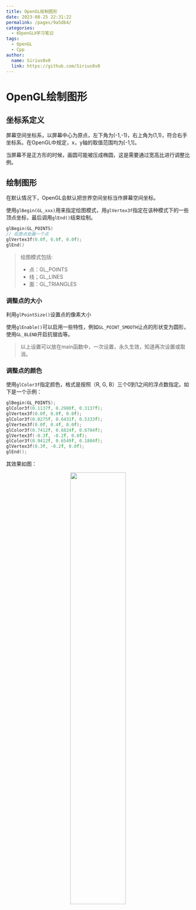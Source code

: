 ```yaml
---
title: OpenGL绘制图形
date: 2023-08-25 22:31:22
permalink: /pages/9a5db4/
categories:
  - 《OpenGL》学习笔记
tags:
  - OpenGL
  - Cpp
author:
  name: Sirius0v0
  link: https://github.com/Sirius0v0
---
```

# OpenGL绘制图形

## 坐标系定义
屏幕空间坐标系，以屏幕中心为原点，左下角为(-1,-1)，右上角为(1,1)，符合右手坐标系。在OpenGL中规定，x，y轴的取值范围均为[-1,1]。

当屏幕不是正方形的时候，画圆可能被压成椭圆，这是需要通过宽高比进行调整比例。

## 绘制图形

在默认情况下，OpenGL会默认把世界空间坐标当作屏幕空间坐标。

使用`glBegin(GL_xxx)`用来指定绘图模式，用`glVertex3f`指定在该种模式下的一些顶点坐标，最后调用`glEnd()`结束绘制。

```cpp
glBegin(GL_POINTS)
// 在原点处画一个点
glVertex3f(0.0f, 0.0f, 0.0f);
glEnd()
```

> 绘图模式包括:
> + 点：GL_POINTS
> + 线；GL_LINES
> + 面：GL_TRIANGLES

### 调整点的大小

利用`glPointSize()`设置点的像素大小

使用`glEnable()`可以启用一些特性，例如`GL_POINT_SMOOTH`让点的形状变为圆形，使用`GL_BLEND`开启抗锯齿等。

> 以上设置可以放在main函数中，一次设置，永久生效，知道再次设置或取消。

### 调整点的颜色

使用`glColor3f`指定颜色，格式是按照（R, G, B）三个0到1之间的浮点数指定。如下是一个示例：
```cpp
glBegin(GL_POINTS);
glColor3f(0.1137f, 0.2980f, 0.3137f);
glVertex3f(0.0f, 0.0f, 0.0f);
glColor3f(0.8275f, 0.6431f, 0.5333f);
glVertex3f(0.0f, 0.4f, 0.0f);
glColor3f(0.7412f, 0.6824f, 0.6784f);
glVertex3f(-0.3f, -0.2f, 0.0f);
glColor3f(0.9412f, 0.6549f, 0.1804f);
glVertex3f(0.3f, -0.2f, 0.0f);
glEnd();
```

其效果如图：

<center>
<img src="https://cdn.jsdelivr.net/gh/Sirius0v0/image_store/blog/20230826001324.png" width=55%/>
</center>